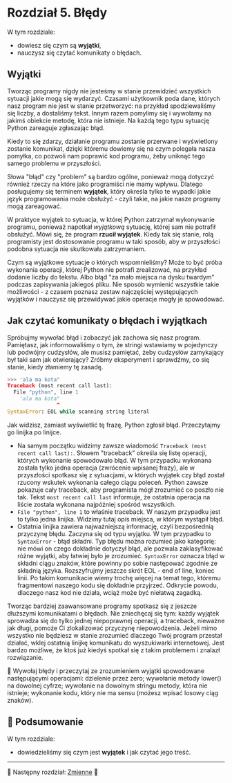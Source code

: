 # Rozdział 5. Błędy

W tym rozdziale:

* dowiesz się czym są **wyjątki**,
* nauczysz się czytać komunikaty o błędach.

## Wyjątki

Tworząc programy nigdy nie jesteśmy w stanie przewidzieć wszystkich
sytuacji jakie mogą się wydarzyć.  Czasami użytkownik poda dane, których
nasz program nie jest w stanie przetworzyć: na przykład spodziewaliśmy
się liczby, a dostaliśmy tekst.  Innym razem pomylimy się i wywołamy
na jakimś obiekcie metodę, która nie istnieje.  Na każdą tego typu sytuację
Python zareaguje zgłaszając błąd.

Kiedy to się zdarzy, działanie programu zostanie przerwane i wyświetlony
zostanie komunikat, dzięki któremu dowiemy się na czym polegała nasza
pomyłka, co pozwoli nam poprawić kod programu, żeby uniknąć tego samego
problemu w przyszłości.

Słowa "błąd" czy "problem" są bardzo ogólne, ponieważ mogą dotyczyć również
rzeczy na które jako programiści nie mamy wpływu.  Dlatego posługujemy się
terminem **wyjątek**, który określa tylko te wypadki jakie język
programowania może obsłużyć - czyli takie, na jakie nasze programy mogą
zareagować.

W praktyce wyjątek to sytuacja, w której Python zatrzymał wykonywanie
programu, ponieważ napotkał *wyjątkową* sytuację, której sam nie potrafił
obsłużyć.  Mówi się, że program **rzucił wyjątek**.  Kiedy tak się stanie,
rolą programisty jest dostosowanie programu w taki sposób, aby
w przyszłości podobna sytuacja nie skutkowała zatrzymaniem.

Czym są wyjątkowe sytuacje o których wspomnieliśmy?  Może to być próba
wykonania operacji, której Python nie potrafi zrealizować, na przykład
dodanie liczby do tekstu.  Albo błąd "za mało miejsca na dysku twardym"
podczas zapisywania jakiegoś pliku.  Nie sposób wymienić wszystkie takie
możliwości - z czasem poznasz zestaw najczęściej występujących wyjątków
i nauczysz się przewidywać jakie operacje mogły je spowodować.

## Jak czytać komunikaty o błędach i wyjątkach

Spróbujmy wywołać błąd i zobaczyć jak zachowa się nasz program.
Pamiętasz, jak informowaliśmy o tym, że stringi wstawiamy w pojedynczy lub
podwójny cudzysłów, ale musisz pamiętać, żeby cudzysłów zamykający był taki
sam jak otwierający? Zróbmy eksperyment i sprawdźmy, co się stanie, kiedy
złamiemy tę zasadę.

```python
>>> 'ala ma kota"
Traceback (most recent call last):
  File "python", line 1
    'ala ma kota"
                ^
SyntaxError: EOL while scanning string literal
```

Jak widzisz, zamiast wyświetlić tę frazę, Python zgłosił błąd.
Przeczytajmy go linijka po linijce.

* Na samym początku widzimy zawsze wiadomość
`Traceback (most recent call last):`.  Słowem "traceback" określa się listę
operacji, których wykonanie spowodowało błąd.  W tym przypadku wykonana
została tylko jedna operacja (zwrócenie wpisanej frazy), ale w przyszłości
spotkasz się z sytuacjami, w których wyjątek czy błąd został rzucony wskutek
wykonania całego ciągu poleceń.  Python zawsze pokazuje cały traceback, aby
programista mógł zrozumieć co poszło nie tak.  Tekst `most recent call last`
informuje, że ostatnia operacja na liście została wykonana najpóźniej
spośród wszystkich.
* `File "python", line 1` to właśnie traceback. W naszym
przypadku jest to tylko jedna linijka.  Widzimy tutaj opis miejsca,
w którym wystąpił błąd.
* Ostatnia linijka zawiera najważniejszą informację, czyli bezpośrednią
przyczynę błędu.  Zaczyna się od typu wyjątku.  W tym przypadku to
`SyntaxError` - błąd składni.  Typ błędu można rozumieć jako kategorię: nie
mówi on czego dokładnie dotyczył błąd, ale pozwala zaklasyfikować różne
wyjątki, aby łatwiej było je zrozumieć.  `SyntaxError` oznacza błąd w składni
ciągu znaków, które powinny po sobie następować zgodnie ze składnią języka.
Rozszyfrujmy jeszcze skrót EOL - end of line, koniec linii. Po takim
komunikacie wiemy trochę więcej na temat tego, któremu fragmentowi naszego kodu się
dokładnie przyjrzeć. Odkrycie powodu, dlaczego nasz kod nie działa, wciąż może
być niełatwą zagadką.

Tworząc bardziej zaawansowane programy spotkasz się z jeszcze dłuższymi
komunikatami o błędach.  Nie zniechęcaj się tym: każdy wyjątek sprowadza
się do tylko jednej niepoprawnej operacji, a traceback, nieważne jak długi,
pomoże Ci zlokalizować przyczynę niepowodzenia.  Jeżeli mimo wszystko nie
będziesz w stanie zrozumieć dlaczego Twój program przestał działać, wklej
ostatnią linijkę komunikatu do wyszukiwarki internetowej.  Jest bardzo
możliwe, że ktoś już kiedyś spotkał się z takim problemem i znalazł
rozwiązanie.

:snake: Wywołaj błędy i przeczytaj ze zrozumieniem wyjątki spowodowane
następującymi operacjami: dzielenie przez zero; wywołanie metody lower() na
dowolnej cyfrze; wywołanie na dowolnym stringu metody, która nie istnieje;
wykonanie kodu, który nie ma sensu (możesz wpisać losowy ciąg znaków).

## :pushpin: Podsumowanie

W tym rozdziale:

* dowiedzieliśmy się czym jest **wyjątek** i jak czytać jego treść.

---

:checkered_flag: Następny rozdział: [Zmienne](./06_zmienne.md) :checkered_flag:
